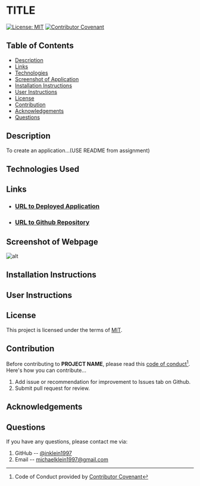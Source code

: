 # TITLE
[![License: MIT](https://img.shields.io/badge/License-MIT-yellow.svg)](https://opensource.org/licenses/MIT)
[![Contributor Covenant](https://img.shields.io/badge/Contributor%20Covenant-2.1-4baaaa.svg)](code_of_conduct.md)

## Table of Contents
- [Description](##Description)
- [Links](##Links)
- [Technologies](##Technologies)
- [Screenshot of Application](##Screenshot-of-Application)
- [Installation Instructions](##Installation-Instructions)
- [User Instructions](##User-Instructions)
- [License](#License)
- [Contribution](#Contribution)
- [Acknowledgements](##Acknowledgements)
- [Questions](#Questions)

## Description
To create an application...(USE README from assignment)

## Technologies Used

## Links
- ### [URL to Deployed Application]()
- ### [URL to Github Repository]()

## Screenshot of Webpage
![alt](./assets/images/...)

## Installation Instructions

## User Instructions

## License
This project is licensed under the terms of [MIT](https://opensource.org/licenses/MIT).
  
## Contribution
Before contributing to **PROJECT NAME**, please read this [code of conduct](code_of_conduct.md)[^1].<br>
Here's how you can contribute...
1. Add issue or recommendation for improvement to Issues tab on Github.
2. Submit pull request for review.

## Acknowledgements

## Questions
If you have any questions, please contact me via:
1. GitHub -- [@inklein1997](https://github.com/inklein1997)
2. Email -- michaelklein1997@gmail.com

[^1]: Code of Conduct provided by [Contributor Covenant](https://www.contributor-covenant.org/)